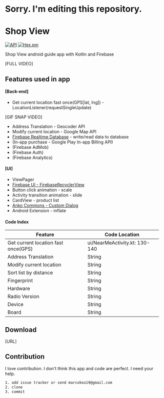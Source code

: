 # Sorry. I'm editing this repository.



# Shop View
 [![API](https://img.shields.io/badge/API-16%2B-brightgreen.svg?style=flat)](https://android-arsenal.com/api?level=16) [![Hex.pm](https://img.shields.io/hexpm/l/plug.svg?maxAge=2592000)](http://www.apache.org/licenses/LICENSE-2.0)

Shop View android guide app with Kotlin and Firebase


[FULL VIDEO]

## Features used in app

#### [Back-end]

* Get current location fast once(GPS[lat, lng]) - LocationListener(requestSingleUpdate)

[GIF SNAP VIDEO]

* Address Translation - Geocoder API
* Modify current location - Google Map API
* [Firebase Realtime Database](https://firebase.google.com/docs/database/) - write/read data to database
* (In-app purchase - Google Play In-app Billing API)
* (Firebase AdMob)
* (Firebase Auth)
* (Firebase Analytics)

<h4>[UI]</h4>

* ViewPager
* [Firebase UI - FirebaseRecyclerView](https://github.com/firebase/FirebaseUI-Android/blob/master/database/README.md)
* Button click animation - scale
* Activity transition animation - slide
* CardView - product list
* [Anko Commons - Custom Dialog](https://github.com/Kotlin/anko/wiki/Anko-Commons-%E2%80%93-Dialogs)
* Android Extension - inflate



<h4>Code Index</h4> 

|Feature|Code Location|
|---|---|
| Get current location fast once(GPS)      | ui/NearMeActivity.kt: 130-140 |
| Address Translation     | String |
| Modify current location      | String |
| Sort list by distance      | String |
| Fingerprint      | String |
| Hardware      | String |
| Radio Version     | String |
| Device      | String |
| Board      | String |

## Download
[URL]

## Contribution
I love contribution. I don't think this app and code are perfect. I need your help.
```html
1. add issue tracker or send marcokoo19@gmail.com
2. clone
3. commit
```
